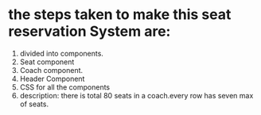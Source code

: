  # the steps taken to make this seat reservation System are:

 1. divided into components.
 2. Seat component
 3. Coach component.
 4. Header Component
 5. CSS for all the components
 6. description: there is total 80 seats in a coach.every row has seven max of  seats.
